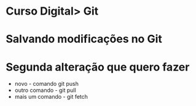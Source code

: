 # Curso Digital> Git

# Salvando modificações no Git

# Segunda alteração que quero fazer 

* novo - comando git push
* outro comando - git pull
* mais um comando - git fetch
